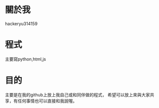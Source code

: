 # 關於我
hackeryu314159
# 程式
主要寫python,html,js
# 目的
主要是在我的github上放上我自己或和同伴做的程式，
希望可以放上來與大家共享，有任何事情也可以直接和我說喔。

<!---
hackeryu314159/hackeryu314159 is a ✨ special ✨ repository because its `README.md` (this file) appears on your GitHub profile.
You can click the Preview link to take a look at your changes.
--->
